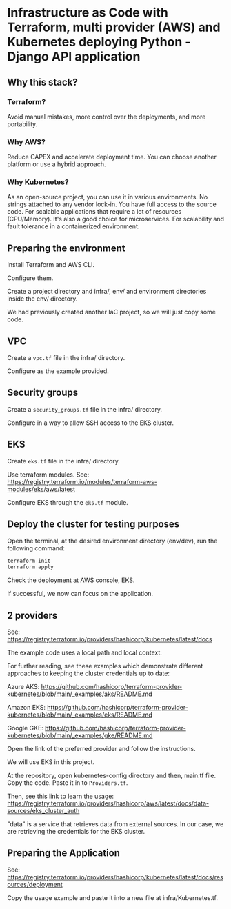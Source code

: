 # Infrastructure as Code with Terraform, multi provider (AWS) and Kubernetes deploying Python - Django API application

## Why this stack?

### Terraform?

Avoid manual mistakes, more control over the deployments, and more portability.

### Why AWS?

Reduce CAPEX and accelerate deployment time. You can choose another platform or use a hybrid approach.

### Why Kubernetes?

As an open-source project, you can use it in various environments. No strings attached to any vendor lock-in. You have full access to the source code.
For scalable applications that require a lot of resources (CPU/Memory). It's also a good choice for microservices.
For scalability and fault tolerance in a containerized environment.

## Preparing the environment

Install Terraform and AWS CLI.

Configure them.

Create a project directory and infra/, env/ and environment directories inside the env/ directory.

We had previously created another IaC project, so we will just copy some code.

## VPC

Create a `vpc.tf` file in the infra/ directory.

Configure as the example provided.

## Security groups

Create a `security_groups.tf` file in the infra/ directory.

Configure in a way to allow SSH access to the EKS cluster.

## EKS

Create `eks.tf` file in the infra/ directory.

Use terraform modules.
See: https://registry.terraform.io/modules/terraform-aws-modules/eks/aws/latest


Configure EKS through the `eks.tf` module.


## Deploy the cluster for testing purposes

Open the terminal, at the desired environment directory (env/dev), run the following command:

```bash
terraform init
terraform apply
```

Check the deployment at AWS console, EKS.

If successful, we now can focus on the application.

## 2 providers

See: https://registry.terraform.io/providers/hashicorp/kubernetes/latest/docs

The example code uses a local path and local context.

For further reading, see these examples which demonstrate different approaches to keeping the cluster credentials up to date:

Azure AKS: https://github.com/hashicorp/terraform-provider-kubernetes/blob/main/_examples/aks/README.md

Amazon EKS: https://github.com/hashicorp/terraform-provider-kubernetes/blob/main/_examples/eks/README.md

Google GKE: https://github.com/hashicorp/terraform-provider-kubernetes/blob/main/_examples/gke/README.md

Open the link of the preferred provider and follow the instructions.

We will use EKS in this project.

At the repository, open kubernetes-config directory and then, main.tf file. Copy the code. Paste it in to `Providers.tf`.

Then, see this link to learn the usage: https://registry.terraform.io/providers/hashicorp/aws/latest/docs/data-sources/eks_cluster_auth

"data" is a service that retrieves data from external sources. In our case, we are retrieving the credentials for the EKS cluster.

## Preparing the Application

See: https://registry.terraform.io/providers/hashicorp/kubernetes/latest/docs/resources/deployment

Copy the usage example and paste it into a new file at infra/Kubernetes.tf.

